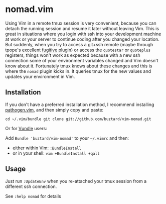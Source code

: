 nomad.vim
=========

Using Vim in a remote tmux session is very convenient, because you can detach
the running session and resume it later without leaving Vim. This is great in
situations where you login with ssh into your development machine at work or
your server to continue coding after you changed your location.
But suddenly, when you try to access a git+ssh remote (maybe through tpope's
excellent [fugitive](https://github.com/tpope/vim-fugitive) plugin) or access
the `quotestar` or `quoteplus` registers, things won't work as expected because
with a new ssh connection some of your environment variables changed and Vim
doesn't know about it.
Fortunately tmux knows about these changes and this is where the `nomad` plugin
kicks in. It queries tmux for the new values and updates your environment in
Vim.


Installation
------------
If you don't have a preferred installation method, I recommend installing
[pathogen.vim](https://gitub.com/tpope/vim-pathogen), and then simply copy and
paste:

``
cd ~/.vim/bundle
git clone git://github.com/buztard/vim-nomad.git
``

Or for [Vundle](https://github.com/gmarik/vundle) users:

Add `Bundle 'buztard/vim-nomad'` to your `~/.vimrc` and then:

* either within Vim: `:BundleInstall`
* or in your shell: `vim +BundleInstall +qall`

Usage
-----

Just run `:UpdateEnv` when you re-attached your tmux session from a different
ssh connection.

See `:help nomad` for details

